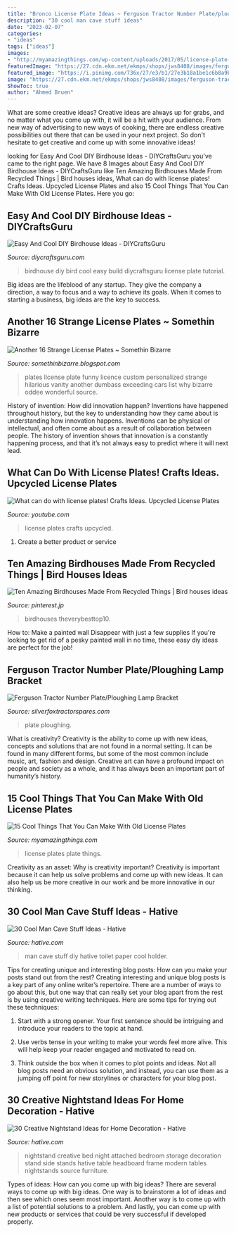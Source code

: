 ```yaml
---
title: "Bronco License Plate Ideas ~ Ferguson Tractor Number Plate/ploughing Lamp Bracket"
description: "30 cool man cave stuff ideas"
date: "2023-02-07"
categories:
- "ideas"
tags: ["ideas"]
images:
- "http://myamazingthings.com/wp-content/uploads/2017/05/license-plate-diy.jpg"
featuredImage: "https://27.cdn.ekm.net/ekmps/shops/jws8408/images/ferguson-tractor-number-plate-ploughing-lamp-bracket-[4]-1390-p.jpg?v=1"
featured_image: "https://i.pinimg.com/736x/27/e3/b1/27e3b18a1be1c6b8a9b35a36926de923.jpg"
image: "https://27.cdn.ekm.net/ekmps/shops/jws8408/images/ferguson-tractor-number-plate-ploughing-lamp-bracket-[4]-1390-p.jpg?v=1"
ShowToc: true
author: "Ahmed Bruen"
---
```



What are some creative ideas?
Creative ideas are always up for grabs, and no matter what you come up with, it will be a hit with your audience. From new way of advertising to new ways of cooking, there are endless creative possibilities out there that can be used in your next project. So don't hesitate to get creative and come up with some innovative ideas!

	

		
looking for Easy And Cool DIY Birdhouse Ideas - DIYCraftsGuru you've came to the right page. We have 8 Images about Easy And Cool DIY Birdhouse Ideas - DIYCraftsGuru like Ten Amazing Birdhouses Made From Recycled Things | Bird houses ideas, What can do with license plates! Crafts Ideas. Upcycled License Plates and also 15 Cool Things That You Can Make With Old License Plates. Here you go:
		
    
## Easy And Cool DIY Birdhouse Ideas - DIYCraftsGuru

<img loading=lazy src="https://www.diycraftsguru.com/wp-content/uploads/2018/09/How-to-build-a-Birdhouse-4.jpg" onerror="this.onerror=null;this.src='https://tse3.mm.bing.net/th?id=OIP.CgY7PyVaj8l8nho0Sxi3xAHaMW&amp;pid=15.1';" alt="Easy And Cool DIY Birdhouse Ideas - DIYCraftsGuru">

_Source: diycraftsguru.com_

>birdhouse diy bird cool easy build diycraftsguru license plate tutorial. 

	

Big ideas are the lifeblood of any startup. They give the company a direction, a way to focus and a way to achieve its goals. When it comes to starting a business, big ideas are the key to success.

    
## Another 16 Strange License Plates ~ Somethin Bizarre

<img loading=lazy src="https://4.bp.blogspot.com/_I9lJuLPsXSs/S-iItOvBJWI/AAAAAAAAMok/MfELHXYYZR0/s400/Another+16+Strange+License+Plates+2.jpg" onerror="this.onerror=null;this.src='https://tse3.mm.bing.net/th?id=OIP.2y5jKdWYl1vVt6wfzFzpIQHaGS&amp;pid=15.1';" alt="Another 16 Strange License Plates ~ Somethin Bizarre">

_Source: somethinbizarre.blogspot.com_

>plates license plate funny licence custom personalized strange hilarious vanity another dumbass exceeding cars list why bizarre oddee wonderful source. 

	

History of invention: How did innovation happen?
Inventions have happened throughout history, but the key to understanding how they came about is understanding how innovation happens. Inventions can be physical or intellectual, and often come about as a result of collaboration between people. The history of invention shows that innovation is a constantly happening process, and that it’s not always easy to predict where it will next lead.

    
## What Can Do With License Plates! Crafts Ideas. Upcycled License Plates

<img loading=lazy src="https://i.ytimg.com/vi/rbsYN8qBZMo/maxresdefault.jpg" onerror="this.onerror=null;this.src='https://tse1.mm.bing.net/th?id=OIP.aZBpF6pWxR0sjhduR_5SPwHaEK&amp;pid=15.1';" alt="What can do with license plates! Crafts Ideas. Upcycled License Plates">

_Source: youtube.com_

>license plates crafts upcycled. 

	

1. Create a better product or service 

    
## Ten Amazing Birdhouses Made From Recycled Things | Bird Houses Ideas

<img loading=lazy src="https://i.pinimg.com/736x/27/e3/b1/27e3b18a1be1c6b8a9b35a36926de923.jpg" onerror="this.onerror=null;this.src='https://tse3.mm.bing.net/th?id=OIP.adrr7duGrTv0mOA4NzDWqQHaHa&amp;pid=15.1';" alt="Ten Amazing Birdhouses Made From Recycled Things | Bird houses ideas">

_Source: pinterest.jp_

>birdhouses theverybesttop10. 

	

How to: Make a painted wall Disappear with just a few supplies
If you're looking to get rid of a pesky painted wall in no time, these easy diy ideas are perfect for the job!

    
## Ferguson Tractor Number Plate/Ploughing Lamp Bracket

<img loading=lazy src="https://27.cdn.ekm.net/ekmps/shops/jws8408/images/ferguson-tractor-number-plate-ploughing-lamp-bracket-[4]-1390-p.jpg?v=1" onerror="this.onerror=null;this.src='https://tse3.mm.bing.net/th?id=OIP.7RsuU8bE8x6VyXEW6EQvPgHaFj&amp;pid=15.1';" alt="Ferguson Tractor Number Plate/Ploughing Lamp Bracket">

_Source: silverfoxtractorspares.com_

>plate ploughing. 

	

What is creativity?
Creativity is the ability to come up with new ideas, concepts and solutions that are not found in a normal setting. It can be found in many different forms, but some of the most common include music, art, fashion and design. Creative art can have a profound impact on people and society as a whole, and it has always been an important part of humanity’s history.

    
## 15 Cool Things That You Can Make With Old License Plates

<img loading=lazy src="http://myamazingthings.com/wp-content/uploads/2017/05/license-plate-diy.jpg" onerror="this.onerror=null;this.src='https://tse2.mm.bing.net/th?id=OIP.yEcmWmk8y7FLFyQ--u9HHgHaD3&amp;pid=15.1';" alt="15 Cool Things That You Can Make With Old License Plates">

_Source: myamazingthings.com_

>license plates plate things. 

	

Creativity as an asset: Why is creativity important?
Creativity is important because it can help us solve problems and come up with new ideas. It can also help us be more creative in our work and be more innovative in our thinking.

    
## 30 Cool Man Cave Stuff Ideas - Hative

<img loading=lazy src="https://hative.com/wp-content/uploads/2015/06/man-cave-stuff/15-man-cave-stuff-ideas.jpg" onerror="this.onerror=null;this.src='https://tse4.mm.bing.net/th?id=OIP.6-DhmpftS7UIgpCEda08ZwHaKx&amp;pid=15.1';" alt="30 Cool Man Cave Stuff Ideas - Hative">

_Source: hative.com_

>man cave stuff diy hative toilet paper cool holder. 

	

Tips for creating unique and interesting blog posts: How can you make your posts stand out from the rest?
Creating interesting and unique blog posts is a key part of any online writer’s repertoire. There are a number of ways to go about this, but one way that can really set your blog apart from the rest is by using creative writing techniques. Here are some tips for trying out these techniques:
1. Start with a strong opener. Your first sentence should be intriguing and introduce your readers to the topic at hand.

2. Use verbs tense in your writing to make your words feel more alive. This will help keep your reader engaged and motivated to read on.

3. Think outside the box when it comes to plot points and ideas. Not all blog posts need an obvious solution, and instead, you can use them as a jumping off point for new storylines or characters for your blog post.


    
## 30 Creative Nightstand Ideas For Home Decoration - Hative

<img loading=lazy src="https://hative.com/wp-content/uploads/2014/06/nightstand-ideas/13-night-stand-ideas.jpg" onerror="this.onerror=null;this.src='https://tse3.mm.bing.net/th?id=OIP.e7nSPXVRMOjBOHRPn85XmwHaHa&amp;pid=15.1';" alt="30 Creative Nightstand Ideas for Home Decoration - Hative">

_Source: hative.com_

>nightstand creative bed night attached bedroom storage decoration stand side stands hative table headboard frame modern tables nightstands source furniture. 

	

Types of ideas: How can you come up with big ideas?
There are several ways to come up with big ideas. One way is to brainstorm a lot of ideas and then see which ones seem most important. Another way is to come up with a list of potential solutions to a problem. And lastly, you can come up with new products or services that could be very successful if developed properly.

